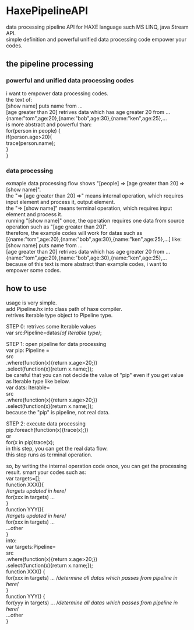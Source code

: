 # HaxePipelineAPI
data processing pipeline API for HAXE language such MS LINQ, java Stream API.  
simple definition and powerful unified data processing code empower your codes.  

## the pipeline processing
### powerful and unified data processing codes
i want to empower data processing codes.  
the text of:   
[show name] puts name from ...  
[age greater than 20] retrives data which has age greater 20 from ...  
{name:"tom",age:20},{name:"bob",age:30},{name:"ken",age:25},...  
is more abstract and powerful than:  
    for(person in people) {  
        if(person.age>20){  
            trace(person.name);  
        }  
    }  
### data processing
exmaple data processing flow shows "[people] => [age greater than 20] => [show name]".  
the "=> [age greater than 20] =>" means internal operation, which requires input element and process it, output element.  
the "=> [show name]" means terminal operation, which requires input element and process it.  
running "[show name]" once, the operation requires one data from source operation such as "[age greater than 20]".  
therefore, the example codes will work for datas such as [{name:"tom",age:20},{name:"bob",age:30},{name:"ken",age:25},...] like:  
[show name] puts name from ...  
[age greater than 20] retrives data which has age greater 20 from ...  
{name:"tom",age:20},{name:"bob",age:30},{name:"ken",age:25},...  
because of this text is more abstract than example codes, i want to empower some codes.  

## how to use
usage is very simple.  
add Pipeline.hx into class path of haxe compiler.  
retrives Iterable type object to Pipeline type.  

STEP 0: retrives some Iterable values  
var src:Pipeline<Dynamic>=datas/*of Iterable type*/;  

STEP 1: open pipeline for data processing  
var pip: Pipeline<String> =  
    src  
    .where(function(x){return x.age>20;})  
    .select(function(x){return x.name;});  
be careful that you can not decide the value of "pip" even if you get value as Iterable type like below.  
var dats: Iterable<String>=  
    src  
    .where(function(x){return x.age>20;})  
    .select(function(x){return x.name;});  
because the "pip" is pipeline, not real data.  

STEP 2: execute data processing  
pip.foreach(function(x){trace(x);})   
or  
for(x in pip)trace(x);  
in this step, you can get the real data flow.  
this step runs as terminal operation.  

so, by writing the internal operation code once, you can get the processing result.
smart your codes such as:  
var targets=[];  
function XXX(){  
    /*targets updated in here*/  
    for(xxx in targets) ...  
}  
function YYY(){  
    /*targets updated in here*/  
    for(xxx in targets) ...  
    ...other  
}  
into:  
var targets:Pipeline<Dynamic>=  
    src  
    .where(function(x){return x.age>20;})  
    .select(function(x){return x.name;});  
function XXX() {  
    for(xxx in targets) ... /*determine all datas which passes from pipeline in here*/  
}  
function YYY() {  
    for(yyy in targets) ... /*determine all datas which passes from pipeline in here*/  
    ...other  
}  
